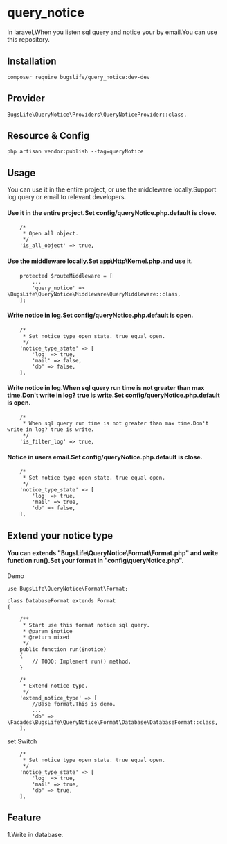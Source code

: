 # query_notice
In laravel,When you listen sql query and notice your by email.You can use this repository.

## Installation
```
composer require bugslife/query_notice:dev-dev
```
## Provider
```
BugsLife\QueryNotice\Providers\QueryNoticeProvider::class,
```
## Resource & Config
```
php artisan vendor:publish --tag=queryNotice
```
## Usage
You can use it in the entire project, or use the middleware locally.Support log query or email to relevant developers.

#### Use it in the entire project.Set config/queryNotice.php.default is close.
```
    /*
     * Open all object.
     */
    'is_all_object' => true,
```
#### Use the middleware locally.Set app\Http\Kernel.php.and use it.

```
    protected $routeMiddleware = [
        ...
        'query_notice' => \BugsLife\QueryNotice\Middleware\QueryMiddleware::class,
    ];
```
#### Write notice in log.Set config/queryNotice.php.default is open.
```
    /*
     * Set notice type open state. true equal open.
     */
    'notice_type_state' => [
        'log' => true,
        'mail' => false,
        'db' => false,
    ],
```
#### Write notice in log.When sql query run time is not greater than max time.Don't write in log? true is write.Set config/queryNotice.php.default is open.
```
    /*
     * When sql query run time is not greater than max time.Don't write in log? true is write.
     */
    'is_filter_log' => true,
```
#### Notice in users email.Set config/queryNotice.php.default is close.
```
    /*
     * Set notice type open state. true equal open.
     */
    'notice_type_state' => [
        'log' => true,
        'mail' => true,
        'db' => false,
    ],
```
## Extend your notice type
#### You can extends "BugsLife\QueryNotice\Format\Format.php" and write function run().Set your format in "config\queryNotice.php".
Demo
```
use BugsLife\QueryNotice\Format\Format;

class DatabaseFormat extends Format
{

    /**
     * Start use this format notice sql query.
     * @param $notice
     * @return mixed
     */
    public function run($notice)
    {
        // TODO: Implement run() method.
    }
```
```
    /*
     * Extend notice type.
     */
    'extend_notice_type' => [
        //Base format.This is demo.
        ...
        'db' => \Facades\BugsLife\QueryNotice\Format\Database\DatabaseFormat::class,
    ],
```
set Switch
```
    /*
     * Set notice type open state. true equal open.
     */
    'notice_type_state' => [
        'log' => true,
        'mail' => true,
        'db' => true,
    ],
```
## Feature
1.Write in database.
